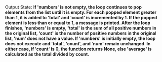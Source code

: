 Output State: **If 'numbers' is not empty, the loop continues to pop elements from the list until it is empty. For each popped element greater than 1, it is added to 'total' and 'count' is incremented by 1. If the popped element is less than or equal to 1, a message is printed. After the loop finishes, 'numbers' is empty, 'total' is the sum of all positive numbers in the original list, 'count' is the number of positive numbers in the original list, 'num' does not have a value. If 'numbers' is initially empty, the loop does not execute and 'total', 'count', and 'num' remain unchanged. In either case, if 'count' is 0, the function returns None, else 'average' is calculated as the total divided by count.**